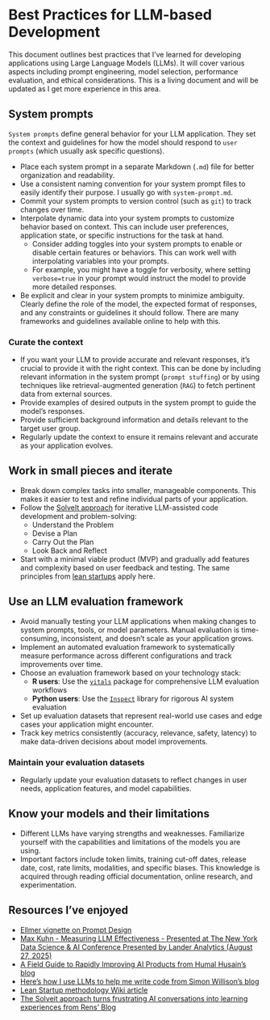 # Best Practices for LLM-based Development


This document outlines best practices that I’ve learned for developing
applications using Large Language Models (LLMs). It will cover various
aspects including prompt engineering, model selection, performance
evaluation, and ethical considerations. This is a living document and
will be updated as I get more experience in this area.

## System prompts

`System prompts` define general behavior for your LLM application. They
set the context and guidelines for how the model should respond to
`user prompts` (which usually ask specific questions).

- Place each system prompt in a separate Markdown (`.md`) file for
  better organization and readability.
- Use a consistent naming convention for your system prompt files to
  easily identify their purpose. I usually go with `system-prompt.md`.
- Commit your system prompts to version control (such as `git`) to track
  changes over time.
- Interpolate dynamic data into your system prompts to customize
  behavior based on context. This can include user preferences,
  application state, or specific instructions for the task at hand.
  - Consider adding toggles into your system prompts to enable or
    disable certain features or behaviors. This can work well with
    interpolating variables into your prompts.
  - For example, you might have a toggle for verbosity, where setting
    `verbose=true` in your prompt would instruct the model to provide
    more detailed responses.
- Be explicit and clear in your system prompts to minimize ambiguity.
  Clearly define the role of the model, the expected format of
  responses, and any constraints or guidelines it should follow. There
  are many frameworks and guidelines available online to help with this.

### Curate the context

- If you want your LLM to provide accurate and relevant responses, it’s
  crucial to provide it with the right context. This can be done by
  including relevant information in the system prompt
  (`prompt stuffing`) or by using techniques like retrieval-augmented
  generation (`RAG`) to fetch pertinent data from external sources.
- Provide examples of desired outputs in the system prompt to guide the
  model’s responses.
- Provide sufficient background information and details relevant to the
  target user group.
- Regularly update the context to ensure it remains relevant and
  accurate as your application evolves.

## Work in small pieces and iterate

- Break down complex tasks into smaller, manageable components. This
  makes it easier to test and refine individual parts of your
  application.
- Follow the [SolveIt
  approach](https://parmsam.github.io/garden/solve-it) for iterative
  LLM-assisted code development and problem-solving:
  - Understand the Problem
  - Devise a Plan
  - Carry Out the Plan
  - Look Back and Reflect
- Start with a minimal viable product (MVP) and gradually add features
  and complexity based on user feedback and testing. The same principles
  from [lean startups](https://en.wikipedia.org/wiki/Lean_startup) apply
  here.

## Use an LLM evaluation framework

- Avoid manually testing your LLM applications when making changes to
  system prompts, tools, or model parameters. Manual evaluation is
  time-consuming, inconsistent, and doesn’t scale as your application
  grows.
- Implement an automated evaluation framework to systematically measure
  performance across different configurations and track improvements over time.
- Choose an evaluation framework based on your technology stack:
  - **R users**: Use the [`vitals`](https://vitals.tidyverse.org/index.html) package for comprehensive LLM evaluation workflows
  - **Python users**: Use the [`Inspect`](https://inspect.aisi.org.uk/) library for rigorous AI system evaluation
- Set up evaluation datasets that represent real-world use cases and edge cases your application might encounter.
- Track key metrics consistently (accuracy, relevance, safety, latency) to make data-driven decisions about model improvements.

### Maintain your evaluation datasets

- Regularly update your evaluation datasets to reflect changes in user needs, application features, and model capabilities.

## Know your models and their limitations

- Different LLMs have varying strengths and weaknesses. Familiarize
  yourself with the capabilities and limitations of the models you are
  using.
- Important factors include token limits, training cut-off dates,
  release date, cost, rate limits, modalities, and specific biases. This
  knowledge is acquired through reading official documentation, online
  research, and experimentation.

## Resources I’ve enjoyed

- [Ellmer vignette on Prompt
  Design](https://ellmer.tidyverse.org/articles/prompt-design.html)
- [Max Kuhn - Measuring LLM Effectiveness - Presented at The New York
  Data Science & AI Conference Presented by Lander Analytics (August 27,
  2025)](https://www.youtube.com/embed/TQKbaIR-8J4)
- [A Field Guide to Rapidly Improving AI Products from Humal Husain’s
  blog](https://hamel.dev/blog/posts/field-guide/)
- [Here’s how I use LLMs to help me write code from Simon Willison’s
  blog](https://simonwillison.net/2025/Mar/11/using-llms-for-code/)
- [Lean Startup methodology Wiki
  article](https://en.wikipedia.org/wiki/Lean_startup)
- [The Solveit approach turns frustrating AI conversations into learning
  experiences from Rens’
  Blog](http://rensdimmendaal.com/posts/solveit-course-key-take-aways)
